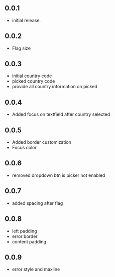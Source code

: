 ## 0.0.1

* initial release.

## 0.0.2

* Flag size

## 0.0.3
* initial country code
* picked country code 
* provide all country information on picked

## 0.0.4
* Added focus on textfield after country selected

## 0.0.5
* Added border customization
* Focus color

## 0.0.6
* removed dropdown btn is picker not enabled

## 0.0.7
* added spacing after flag

## 0.0.8
* left padding
* error border
* content padding

## 0.0.9
* error style and maxline